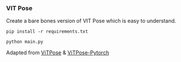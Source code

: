 ### VIT Pose

Create a bare bones version of VIT Pose which is easy to understand. 

```pip install -r requirements.txt```

```python main.py```

Adapted from [ViTPose](https://github.com/ViTAE-Transformer/ViTPose) & [ViTPose-Pytorch](https://github.com/gpastal24/ViTPose-Pytorch)
